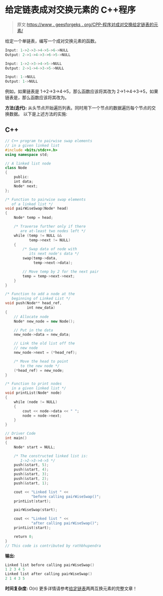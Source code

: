 # 给定链表成对交换元素的 C++程序

> 原文:[https://www . geesforgeks . org/CPP-程序对成对交换给定链表的元素/](https://www.geeksforgeeks.org/cpp-program-for-pairwise-swapping-elements-of-a-given-linked-list/)

给定一个单链表，编写一个成对交换元素的函数。

```cpp
Input: 1->2->3->4->5->6->NULL 
Output: 2->1->4->3->6->5->NULL

Input: 1->2->3->4->5->NULL 
Output: 2->1->4->3->5->NULL

Input: 1->NULL 
Output: 1->NULL 

```

例如，如果链表是 1->2->3->4->5，那么函数应该将其改为 2->1->4->3->5，如果链表是，那么函数应该将其改为。

**方法(迭代):**
从头节点开始遍历列表。同时用下一个节点的数据遍历每个节点的交换数据。
以下是上述方法的实施:

## C++

```cpp
// C++ program to pairwise swap elements
// in a given linked list
#include <bits/stdc++.h>
using namespace std;

// A linked list node
class Node 
{
    public:
    int data;
    Node* next;
};

/* Function to pairwise swap elements
   of a linked list */
void pairWiseSwap(Node* head)
{
    Node* temp = head;

    /* Traverse further only if there 
       are at-least two nodes left */
    while (temp != NULL && 
           temp->next != NULL) 
    {
        /* Swap data of node with 
           its next node's data */
        swap(temp->data,
             temp->next->data);

        // Move temp by 2 for the next pair
        temp = temp->next->next;
    }
}

/* Function to add a node at the 
   beginning of Linked List */
void push(Node** head_ref, 
          int new_data)
{
    // Allocate node 
    Node* new_node = new Node();

    // Put in the data 
    new_node->data = new_data;

    // Link the old list off the 
    // new node 
    new_node->next = (*head_ref);

    /* Move the head to point 
       to the new node */
    (*head_ref) = new_node;
}

/* Function to print nodes
   in a given linked list */
void printList(Node* node)
{
    while (node != NULL) 
    {
        cout << node->data << " ";
        node = node->next;
    }
}

// Driver Code
int main()
{
    Node* start = NULL;

    /* The constructed linked list is: 
       1->2->3->4->5 */
    push(&start, 5);
    push(&start, 4);
    push(&start, 3);
    push(&start, 2);
    push(&start, 1);

    cout << "Linked list " << 
            "before calling pairWiseSwap()";
    printList(start);

    pairWiseSwap(start);

    cout << "Linked list " << 
            "after calling pairWiseSwap()";
    printList(start);

    return 0;
}
// This code is contributed by rathbhupendra
```

**输出:**

```cpp
Linked list before calling pairWiseSwap()
1 2 3 4 5 
Linked list after calling pairWiseSwap()
2 1 4 3 5 
```

**时间复杂度:** O(n)
更多详情请参考[给定链表](https://www.geeksforgeeks.org/pairwise-swap-elements-of-a-given-linked-list/)两两互换元素的完整文章！